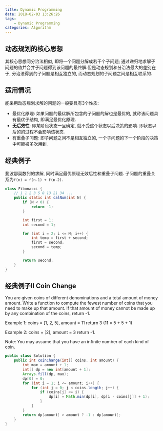 ```yaml
---
title: Dynamic Programming
date: 2018-02-03 13:26:26
tags:
    - Dynamic Programming
categories: Algorithm
---
```


## 动态规划的核心思想
其核心思想同分治法相似, 即将一个问题分解成若干个子问题; 通过递归地求解子问题的值并合并子问题得到该问题的最终解.但是动态规划和分治法最大的差别在于, 分治法得到的子问题是相互独立的, 而动态规划的子问题之间是相互联系的.

## 适用情况
能采用动态规划求解的问题的一般要具有3个性质:

- 最优化原理: 如果问题的最优解所包含的子问题的解也是最优的, 就称该问题具有最优子结构, 即满足最优化原理.
- **无后效性**: 即某阶段状态一旦确定, 就不受这个状态以后决策的影响. 即状态以后的的过程不会影响该状态.
- 有重叠子问题: 即子问题之间不是相互独立的, 一个子问题的下一个阶段的决策中可能被多次用到.

<!-- more -->

## 经典例子
斐波那契数列的求解, 同时满足最优原理无效后性和重叠子问题. 子问题的重叠关系为`f(n) = f(n-1) + f(n-2)`.
```java
class Fibonacci {
    // 1 1 2 3 5 8 13 21 34 ...
    public static int calNum(int N) {
        if (N < 0) {
            return -1;
        }

        int first = 1;
        int second = 1;

        for (int i = 2; i <= N; i++) {
            int temp = first + second;
            first = second;
            second = temp;
        }

        return second;
    }
}
```

## 经典例子II Coin Change
You are given coins of different denominations and a total amount of money amount. Write a function to compute the fewest number of coins that you need to make up that amount. If that amount of money cannot be made up by any combination of the coins, return -1.

Example 1:
coins = [1, 2, 5], amount = 11
return 3 (11 = 5 + 5 + 1)

Example 2:
coins = [2], amount = 3
return -1.

Note:
You may assume that you have an infinite number of each kind of coin.

```java
public class Solution {
    public int coinChange(int[] coins, int amount) {
        int max = amount + 1;
        int[] dp = new int[amount + 1];
        Arrays.fill(dp, max);
        dp[0] = 0;
        for (int i = 1; i <= amount; i++) {
            for (int j = 0; j < coins.length; j++) {
                if (coins[j] <= i) {
                    dp[i] = Math.min(dp[i], dp[i - coins[j]] + 1);
                }
            }
        }
        return dp[amount] > amount ? -1 : dp[amount];
    }
}
```
